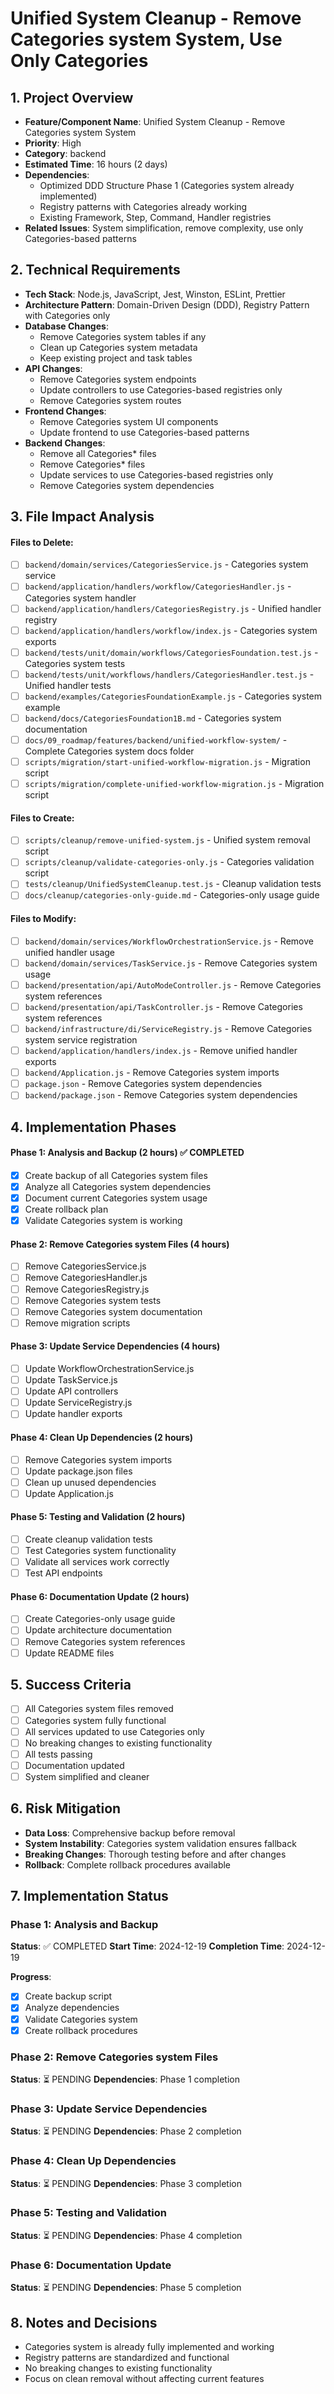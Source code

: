 # Unified System Cleanup - Remove Categories system System, Use Only Categories

## 1. Project Overview
- **Feature/Component Name**: Unified System Cleanup - Remove Categories system System
- **Priority**: High
- **Category**: backend
- **Estimated Time**: 16 hours (2 days)
- **Dependencies**: 
  - Optimized DDD Structure Phase 1 (Categories system already implemented)
  - Registry patterns with Categories already working
  - Existing Framework, Step, Command, Handler registries
- **Related Issues**: System simplification, remove complexity, use only Categories-based patterns

## 2. Technical Requirements
- **Tech Stack**: Node.js, JavaScript, Jest, Winston, ESLint, Prettier
- **Architecture Pattern**: Domain-Driven Design (DDD), Registry Pattern with Categories only
- **Database Changes**: 
  - Remove Categories system tables if any
  - Clean up Categories system metadata
  - Keep existing project and task tables
- **API Changes**: 
  - Remove Categories system endpoints
  - Update controllers to use Categories-based registries only
  - Remove Categories system routes
- **Frontend Changes**: 
  - Remove Categories system UI components
  - Update frontend to use Categories-based patterns
- **Backend Changes**: 
  - Remove all Categories* files
  - Remove Categories* files
  - Update services to use Categories-based registries only
  - Remove Categories system dependencies

## 3. File Impact Analysis

#### Files to Delete:
- [ ] `backend/domain/services/CategoriesService.js` - Categories system service
- [ ] `backend/application/handlers/workflow/CategoriesHandler.js` - Categories system handler
- [ ] `backend/application/handlers/CategoriesRegistry.js` - Unified handler registry
- [ ] `backend/application/handlers/workflow/index.js` - Categories system exports
- [ ] `backend/tests/unit/domain/workflows/CategoriesFoundation.test.js` - Categories system tests
- [ ] `backend/tests/unit/workflows/handlers/CategoriesHandler.test.js` - Unified handler tests
- [ ] `backend/examples/CategoriesFoundationExample.js` - Categories system example
- [ ] `backend/docs/CategoriesFoundation1B.md` - Categories system documentation
- [ ] `docs/09_roadmap/features/backend/unified-workflow-system/` - Complete Categories system docs folder
- [ ] `scripts/migration/start-unified-workflow-migration.js` - Migration script
- [ ] `scripts/migration/complete-unified-workflow-migration.js` - Migration script

#### Files to Create:
- [ ] `scripts/cleanup/remove-unified-system.js` - Unified system removal script
- [ ] `scripts/cleanup/validate-categories-only.js` - Categories validation script
- [ ] `tests/cleanup/UnifiedSystemCleanup.test.js` - Cleanup validation tests
- [ ] `docs/cleanup/categories-only-guide.md` - Categories-only usage guide

#### Files to Modify:
- [ ] `backend/domain/services/WorkflowOrchestrationService.js` - Remove unified handler usage
- [ ] `backend/domain/services/TaskService.js` - Remove Categories system usage
- [ ] `backend/presentation/api/AutoModeController.js` - Remove Categories system references
- [ ] `backend/presentation/api/TaskController.js` - Remove Categories system references
- [ ] `backend/infrastructure/di/ServiceRegistry.js` - Remove Categories system service registration
- [ ] `backend/application/handlers/index.js` - Remove unified handler exports
- [ ] `backend/Application.js` - Remove Categories system imports
- [ ] `package.json` - Remove Categories system dependencies
- [ ] `backend/package.json` - Remove Categories system dependencies

## 4. Implementation Phases

#### Phase 1: Analysis and Backup (2 hours) ✅ COMPLETED
- [x] Create backup of all Categories system files
- [x] Analyze all Categories system dependencies
- [x] Document current Categories system usage
- [x] Create rollback plan
- [x] Validate Categories system is working

#### Phase 2: Remove Categories system Files (4 hours)
- [ ] Remove CategoriesService.js
- [ ] Remove CategoriesHandler.js
- [ ] Remove CategoriesRegistry.js
- [ ] Remove Categories system tests
- [ ] Remove Categories system documentation
- [ ] Remove migration scripts

#### Phase 3: Update Service Dependencies (4 hours)
- [ ] Update WorkflowOrchestrationService.js
- [ ] Update TaskService.js
- [ ] Update API controllers
- [ ] Update ServiceRegistry.js
- [ ] Update handler exports

#### Phase 4: Clean Up Dependencies (2 hours)
- [ ] Remove Categories system imports
- [ ] Update package.json files
- [ ] Clean up unused dependencies
- [ ] Update Application.js

#### Phase 5: Testing and Validation (2 hours)
- [ ] Create cleanup validation tests
- [ ] Test Categories system functionality
- [ ] Validate all services work correctly
- [ ] Test API endpoints

#### Phase 6: Documentation Update (2 hours)
- [ ] Create Categories-only usage guide
- [ ] Update architecture documentation
- [ ] Remove Categories system references
- [ ] Update README files

## 5. Success Criteria
- [ ] All Categories system files removed
- [ ] Categories system fully functional
- [ ] All services updated to use Categories only
- [ ] No breaking changes to existing functionality
- [ ] All tests passing
- [ ] Documentation updated
- [ ] System simplified and cleaner

## 6. Risk Mitigation
- **Data Loss**: Comprehensive backup before removal
- **System Instability**: Categories system validation ensures fallback
- **Breaking Changes**: Thorough testing before and after changes
- **Rollback**: Complete rollback procedures available

## 7. Implementation Status

### Phase 1: Analysis and Backup
**Status**: ✅ COMPLETED
**Start Time**: 2024-12-19
**Completion Time**: 2024-12-19

**Progress**:
- [x] Create backup script
- [x] Analyze dependencies
- [x] Validate Categories system
- [x] Create rollback procedures

### Phase 2: Remove Categories system Files
**Status**: ⏳ PENDING
**Dependencies**: Phase 1 completion

### Phase 3: Update Service Dependencies
**Status**: ⏳ PENDING
**Dependencies**: Phase 2 completion

### Phase 4: Clean Up Dependencies
**Status**: ⏳ PENDING
**Dependencies**: Phase 3 completion

### Phase 5: Testing and Validation
**Status**: ⏳ PENDING
**Dependencies**: Phase 4 completion

### Phase 6: Documentation Update
**Status**: ⏳ PENDING
**Dependencies**: Phase 5 completion

## 8. Notes and Decisions
- Categories system is already fully implemented and working
- Registry patterns are standardized and functional
- No breaking changes to existing functionality
- Focus on clean removal without affecting current features 